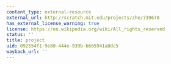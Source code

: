 ```yaml
---
content_type: external-resource
external_url: http://scratch.mit.edu/projects/zhe/739670
has_external_license_warning: true
license: https://en.wikipedia.org/wiki/All_rights_reserved
status: ''
title: project
uid: 092554f1-9e80-444e-939b-b665941a8dc5
wayback_url: ''
---
```


